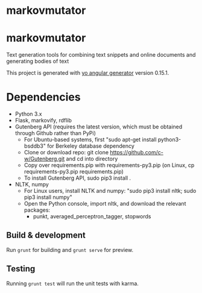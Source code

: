# markovmutator

# markovmutator
Text generation tools for combining text snippets and online documents and generating bodies of text

This project is generated with [yo angular generator](https://github.com/yeoman/generator-angular)
version 0.15.1.

# Dependencies
* Python 3.x
* Flask, markovify, rdflib
* Gutenberg API (requires the latest version, which must be obtained through Github rather than PyPi)
    - For Ubuntu-based systems, first "sudo apt-get install python3-bsddb3" for Berkeley database dependency
    - Clone or download repo: git clone https://github.com/c-w/Gutenberg.git and cd into directory
    - Copy over requirements.pip with requirements-py3.pip (on Linux, cp requirements-py3.pip requirements.pip)
    - To install Gutenberg API, sudo pip3 install .
* NLTK, numpy
    - For Linux users, install NLTK and numpy: "sudo pip3 install nltk; sudo pip3 install numpy"
    - Open the Python console, import nltk, and download the relevant packages:
      - punkt, averaged_perceptron_tagger, stopwords


## Build & development

Run `grunt` for building and `grunt serve` for preview.

## Testing

Running `grunt test` will run the unit tests with karma.
